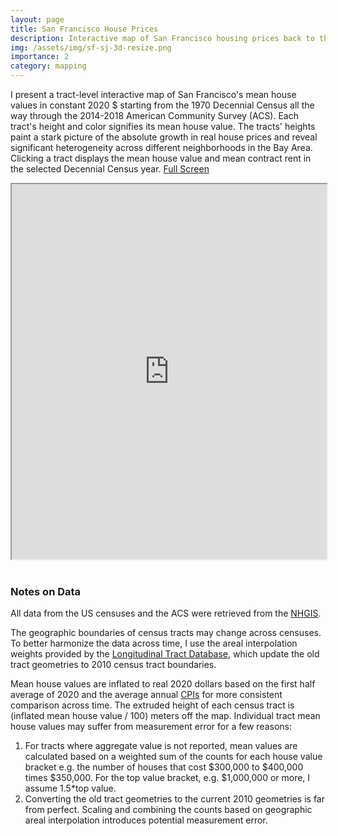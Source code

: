 ```yaml
---
layout: page
title: San Francisco House Prices
description: Interactive map of San Francisco housing prices back to the 1970s.
img: /assets/img/sf-sj-3d-resize.png
importance: 2
category: mapping
---
```


I present a tract-level interactive map of San Francisco's mean house values in constant 2020 $ starting from the 1970 Decennial Census all the way through the 2014-2018 American Community Survey (ACS). Each tract's height and color signifies its mean house value.  The tracts' heights paint a stark picture of the absolute growth in real house prices and reveal significant heterogeneity across different neighborhoods in the Bay Area.  Clicking a tract displays the mean house value and mean contract rent in the selected Decennial Census year. <a href='https://seanmc5943.github.io/sean_m_website/sfsj_3d.html'>Full Screen</a>
<iframe src="https://seanmc5943.github.io/sean_m_website/sfsj_3d.html"  style='display: block;' width='100%' height='600px' scrolling='no'></iframe>
<br>

### Notes on Data
All data from the US censuses and the ACS were retrieved from the <a href='https://www.nhgis.org/'>NHGIS</a>.

The geographic boundaries of census tracts may change across censuses. To better harmonize the data across time, I use the areal interpolation weights provided by the <a href='https://s4.ad.brown.edu/projects/diversity/Researcher/Bridging.htm'>Longitudinal Tract Database</a>, which update the old tract geometries to 2010 census tract boundaries.

Mean house values are inflated to real 2020 dollars based on the first half average of 2020 and the average annual <a href='https://data.bls.gov/cgi-bin/surveymost?cu'>CPIs</a> for more consistent comparison across time.  The extruded height of each census tract is (inflated mean house value / 100) meters off the map. Individual tract mean house values may suffer from measurement error for a few reasons:
1. For tracts where aggregate value is not reported, mean values are calculated based on a weighted sum of the counts for each house value bracket e.g. the number of houses that cost \$300,000 to \$400,000 times \$350,000. For the top value bracket, e.g. $1,000,000 or more, I assume 1.5*top value.
2. Converting the old tract geometries to the current 2010 geometries is far from perfect. Scaling and combining the counts based on geographic areal interpolation introduces potential measurement error.